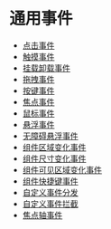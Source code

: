 # 通用事件
<!--Del-->
- [点击事件](ts-universal-events-click.md)
- [触摸事件](ts-universal-events-touch.md)
- [挂载卸载事件](ts-universal-events-show-hide.md)
- [拖拽事件](ts-universal-events-drag-drop.md)
- [按键事件](ts-universal-events-key.md)
- [焦点事件](ts-universal-focus-event.md)
- [鼠标事件](ts-universal-mouse-key.md)
- [悬浮事件](ts-universal-events-hover.md)
- [无障碍悬浮事件](ts-universal-accessibility-hover-event.md)
- [组件区域变化事件](ts-universal-component-area-change-event.md)
- [组件尺寸变化事件](ts-universal-component-size-change-event.md)
- [组件可见区域变化事件](ts-universal-component-visible-area-change-event.md)
- [组件快捷键事件](ts-universal-events-keyboardshortcut.md)
- [自定义事件分发](ts-universal-attributes-on-child-touch-test.md)
- [自定义事件拦截](ts-universal-attributes-on-touch-intercept.md)
- [焦点轴事件](ts-universal-events-focus_axis.md)
<!--DelEnd-->